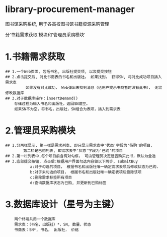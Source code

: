 # library-procurement-manager
图书馆采购系统, 用于各高校图书馆书籍资源采购管理


分'书籍需求获取'模块和'管理员采购模块'

# 1.书籍需求获取
	## 1.一个Web页面, 包括书名, 出版社提交项, 以及提交按钮
	## 2.点击提交后, 对比书商表的书名和出版社。 如果找到， 获得SN, 将对比成功项目插入需求表
             如果没有对比成功， Web弹出未找到消息（给用户提示书商暂时没有此书）， 无需修改数据库
	## 3.对于数据库操作：insertDemand()
		存储过程为输入书名和出版社，返回SN或空。
		如果SN不为空，将书名，出版社，SN组合为表项，插入到需求表

# 2.管理员采购模块
	## 1.分两栏显示, 第一栏是需求列表, 即只显示需求表中'状态'字段为'待购'的项目. 
			第二栏是已购列表, 即需求表中'状态'字段为'已购'的项目
	## 2.第一栏列表中,每个项目前含有对勾框， 可由管理员决定是否购买此书，默认为全选
	## 3.底部提交按钮, 点击后:根据用户界面勾选内容做以下两步, submitBuy
               a:对于勾选的项目， 根据书名和出版社唯一确定需求表项后修改状态为已购.
               b:对于未勾选的项目， 根据书名和出版社唯一确定表项后删除该项
			   c:删除需求标签所有项目
			   d:查询数据库状态为已购, 并更新到已购标签

# 3.数据库设计（星号为主键）
        两个终端共用一个数据库
        需求表：（书名，出版社）*，SN, 数量，状态
        书商表：SN*, 书名， 出版社， 价格

        